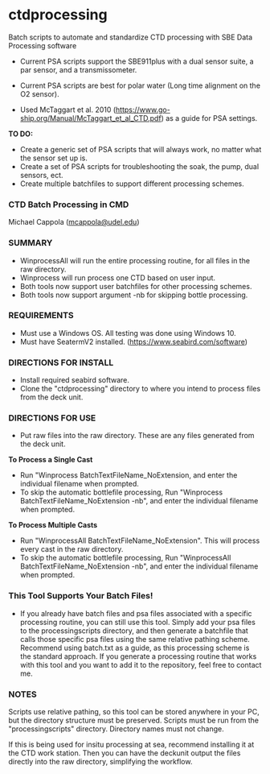 # ctdprocessing
Batch scripts to automate and standardize CTD processing with SBE Data Processing software

- Current PSA scripts support the SBE911plus with a dual sensor suite, a par sensor, and a transmissometer.
- Current PSA scripts are best for polar water (Long time alignment on the O2 sensor).
  
- Used McTaggart et al. 2010 (https://www.go-ship.org/Manual/McTaggart_et_al_CTD.pdf) as a guide for PSA settings. 

**TO DO:** 
- Create a generic set of PSA scripts that will always work, no matter what the sensor set up is.
- Create a set of PSA scripts for troubleshooting the soak, the pump, dual sensors, ect.
- Create multiple batchfiles to support different processing schemes.

### CTD Batch Processing in CMD
Michael Cappola (mcappola@udel.edu)

### SUMMARY
- WinprocessAll will run the entire processing routine, for all files in the raw directory.
- Winprocess will run process one CTD based on user input.
- Both tools now support user batchfiles for other processing schemes.
- Both tools now support argument -nb for skipping bottle processing.

### REQUIREMENTS
- Must use a Windows OS. All testing was done using Windows 10.
- Must have SeatermV2 installed. (https://www.seabird.com/software)

### DIRECTIONS FOR INSTALL
- Install required seabird software.
- Clone the "ctdprocessing" directory to where you intend to process files from the deck unit.

### DIRECTIONS FOR USE
- Put raw files into the raw directory. These are any files generated from the deck unit.

**To Process a Single Cast**
- Run "Winprocess BatchTextFileName_NoExtension, and enter the individual filename when prompted.
- To skip the automatic bottlefile processing, Run "Winprocess BatchTextFileName_NoExtension -nb", and enter the individual filename when prompted.

**To Process Multiple Casts**
- Run "WinprocessAll BatchTextFileName_NoExtension". This will process every cast in the raw directory.
- To skip the automatic bottlefile processing, Run "WinprocessAll BatchTextFileName_NoExtension -nb", and enter the individual filename when prompted.

### This Tool Supports Your Batch Files!
- If you already have batch files and psa files associated with a specific processing routine, you can still use this tool. Simply add your psa files to the processingscripts directory, and then generate a batchfile that calls those specific psa files using the same relative pathing scheme. Recommend using batch.txt as a guide, as this processing scheme is the standard approach. If you generate a processing routine that works with this tool and you want to add it to the repository, feel free to contact me.

### NOTES
Scripts use relative pathing, so this tool can be stored anywhere in your PC, but the directory structure must be preserved. Scripts must be run from the "processingscripts" directory. Directory names must not change.

If this is being used for insitu processing at sea, recommend installing it at the CTD work station. Then you can have the deckunit output the files directly into the raw directory, simplifying the workflow.


